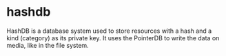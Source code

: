 # hashdb
HashDB is a database system used to store resources with a hash and a kind (category) as its private key.  It uses the PointerDB to write the data on media, like in the file system.
